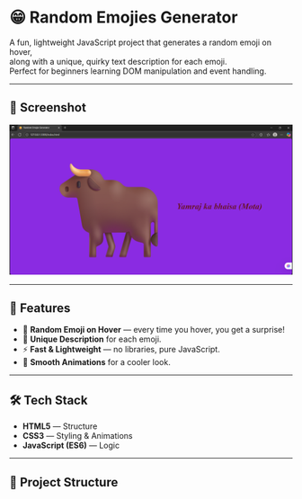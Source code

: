 # 😁 Random Emojies Generator

A fun, lightweight JavaScript project that generates a random emoji on hover,  
along with a unique, quirky text description for each emoji.  
Perfect for beginners learning DOM manipulation and event handling.

---

## 📸 Screenshot
![Screenshot](Screenshot1.png)

---

## 🧐 Features
- 🎲 **Random Emoji on Hover** — every time you hover, you get a surprise!
- 📝 **Unique Description** for each emoji.
- ⚡ **Fast & Lightweight** — no libraries, pure JavaScript.
- 🎨 **Smooth Animations** for a cooler look.

---

## 🛠️ Tech Stack
- **HTML5** — Structure
- **CSS3** — Styling & Animations
- **JavaScript (ES6)** — Logic

---

## 📂 Project Structure
